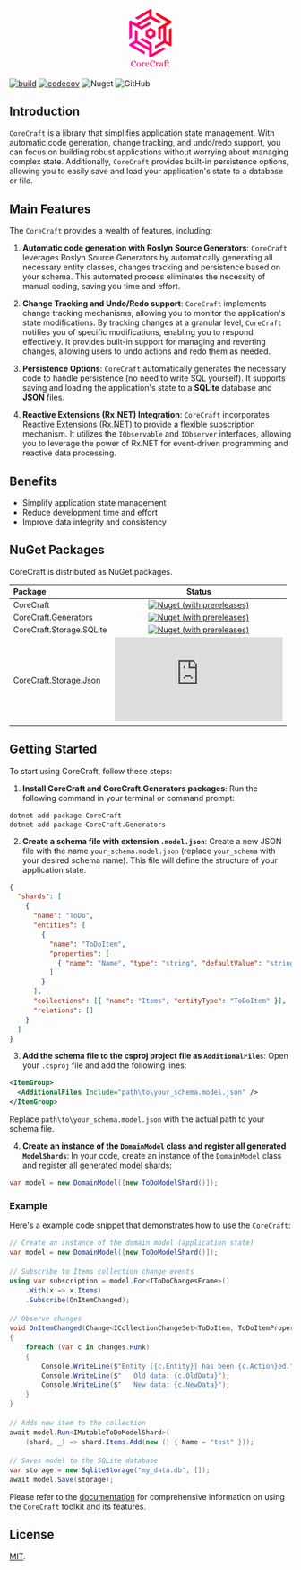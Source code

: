 <p align="center">
  <img src="images/logo.png" width="15%" />
</p>

[![build](https://github.com/AlexNav73/CoreCraft/workflows/releasing/badge.svg)](https://github.com/AlexNav73/CoreCraft/actions)
[![codecov](https://codecov.io/gh/AlexNav73/CoreCraft/branch/master/graph/badge.svg?token=Q6ZY0WHL9J)](https://codecov.io/gh/AlexNav73/CoreCraft) ![Nuget](https://img.shields.io/nuget/dt/CoreCraft) ![GitHub](https://img.shields.io/github/license/AlexNav73/CoreCraft)

## Introduction

`CoreCraft` is a library that simplifies application state management. With automatic code generation, change tracking, and undo/redo support, you can focus on building robust applications without worrying about managing complex state. Additionally, `CoreCraft` provides built-in persistence options, allowing you to easily save and load your application's state to a database or file.

## Main Features

The `CoreCraft` provides a wealth of features, including:

1. **Automatic code generation with Roslyn Source Generators**: `CoreCraft` leverages Roslyn Source Generators by automatically generating all necessary entity classes, changes tracking and persistence based on your schema. This automated process eliminates the necessity of manual coding, saving you time and effort.

1. **Change Tracking and Undo/Redo support**: `CoreCraft` implements change tracking mechanisms, allowing you to monitor the application's state modifications. By tracking changes at a granular level, `CoreCraft` notifies you of specific modifications, enabling you to respond effectively. It provides built-in support for managing and reverting changes, allowing users to undo actions and redo them as needed.

1. **Persistence Options**: `CoreCraft` automatically generates the necessary code to handle persistence (no need to write SQL yourself). It supports saving and loading the application's state to a **SQLite** database and **JSON** files.

1. **Reactive Extensions (Rx.NET) Integration**: `CoreCraft` incorporates Reactive Extensions ([Rx.NET](https://github.com/dotnet/reactive)) to provide a flexible subscription mechanism. It utilizes the `IObservable` and `IObserver` interfaces, allowing you to leverage the power of Rx.NET for event-driven programming and reactive data processing.

## Benefits

- Simplify application state management
- Reduce development time and effort
- Improve data integrity and consistency

## NuGet Packages

CoreCraft is distributed as NuGet packages.

| Package                  |                                                                            Status                                                                             |
| :----------------------- | :-----------------------------------------------------------------------------------------------------------------------------------------------------------: |
| CoreCraft                |                [![Nuget (with prereleases)](https://img.shields.io/nuget/vpre/CoreCraft?color=blue)](https://www.nuget.org/packages/CoreCraft)                |
| CoreCraft.Generators     |     [![Nuget (with prereleases)](https://img.shields.io/nuget/vpre/CoreCraft.Generators?color=blue)](https://www.nuget.org/packages/CoreCraft.Generators)     |
| CoreCraft.Storage.SQLite | [![Nuget (with prereleases)](https://img.shields.io/nuget/vpre/CoreCraft.Storage.SQLite?color=blue)](https://www.nuget.org/packages/CoreCraft.Storage.SQLite) |
| CoreCraft.Storage.Json   |   [![Nuget (with prereleases)](https://img.shields.io/nuget/vpre/CoreCraft.Storage.Json?color=blue)](https://www.nuget.org/packages/CoreCraft.Storage.Json)   |

## Getting Started

To start using CoreCraft, follow these steps:

1. **Install CoreCraft and CoreCraft.Generators packages**: Run the following command in your terminal or command prompt:

```
dotnet add package CoreCraft
dotnet add package CoreCraft.Generators
```

2. **Create a schema file with extension `.model.json`**: Create a new JSON file with the name `your_schema.model.json` (replace `your_schema` with your desired schema name). This file will define the structure of your application state.

```json
{
  "shards": [
    {
      "name": "ToDo",
      "entities": [
        {
          "name": "ToDoItem",
          "properties": [
            { "name": "Name", "type": "string", "defaultValue": "string.Empty" }
          ]
        }
      ],
      "collections": [{ "name": "Items", "entityType": "ToDoItem" }],
      "relations": []
    }
  ]
}
```

3. **Add the schema file to the csproj project file as `AdditionalFiles`**: Open your `.csproj` file and add the following lines:

```xml
<ItemGroup>
  <AdditionalFiles Include="path\to\your_schema.model.json" />
</ItemGroup>
```

Replace `path\to\your_schema.model.json` with the actual path to your schema file.

4. **Create an instance of the `DomainModel` class and register all generated `ModelShards`**: In your code, create an instance of the `DomainModel` class and register all generated model shards:

```cs
var model = new DomainModel([new ToDoModelShard()]);
```

### Example

Here's a example code snippet that demonstrates how to use the `CoreCraft`:

```cs
// Create an instance of the domain model (application state)
var model = new DomainModel([new ToDoModelShard()]);

// Subscribe to Items collection change events
using var subscription = model.For<IToDoChangesFrame>()
    .With(x => x.Items)
    .Subscribe(OnItemChanged);

// Observe changes
void OnItemChanged(Change<ICollectionChangeSet<ToDoItem, ToDoItemProperties>> changes)
{
    foreach (var c in changes.Hunk)
    {
        Console.WriteLine($"Entity [{c.Entity}] has been {c.Action}ed.");
        Console.WriteLine($"   Old data: {c.OldData}");
        Console.WriteLine($"   New data: {c.NewData}");
    }
}

// Adds new item to the collection
await model.Run<IMutableToDoModelShard>(
    (shard, _) => shard.Items.Add(new () { Name = "test" }));

// Saves model to the SQLite database
var storage = new SqliteStorage("my_data.db", []);
await model.Save(storage);
```

Please refer to the [documentation](https://github.com/AlexNav73/CoreCraft/wiki/Getting-Started) for comprehensive information on using the `CoreCraft` toolkit and its features.

## License

[MIT](LICENSE).
